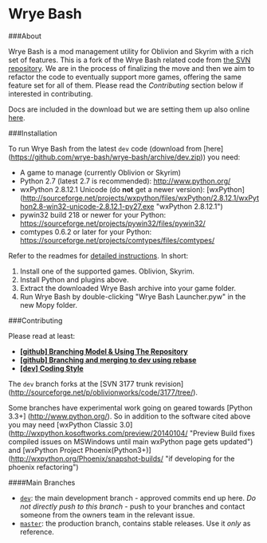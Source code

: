 Wrye Bash
=========
###About

Wrye Bash is a mod management utility for Oblivion and Skyrim with a rich set
 of features. This is a fork of the Wrye Bash related code from
 [the SVN repository](http://sourceforge.net/p/oblivionworks/code/HEAD/tree/).
 We are in the process of finalizing the move and then we aim to refactor the
 code to eventually support more games, offering the same feature set for all of
 them. Please read the _Contributing_ section below if interested in
 contributing.

Docs are included in the download but we are setting them up also online
 [here][2].

###Installation

To run Wrye Bash from the latest `dev` code (download from [here]
(https://github.com/wrye-bash/wrye-bash/archive/dev.zip)) you need:

* A game to manage (currently Oblivion or Skyrim)
* Python 2.7 (latest 2.7 is recommended): http://www.python.org/
* wxPython 2.8.12.1 Unicode (do **not** get a newer version): [wxPython]
(http://sourceforge.net/projects/wxpython/files/wxPython/2.8.12.1/wxPython2.8-win32-unicode-2.8.12.1-py27.exe
 "wxPython 2.8.12.1")
* pywin32 build 218 or newer for your Python:
 https://sourceforge.net/projects/pywin32/files/pywin32/
* comtypes 0.6.2 or later for your Python:
 https://sourceforge.net/projects/comtypes/files/comtypes/

Refer to the readmes for [detailed instructions][1]. In short:

1. Install one of the supported games. Oblivion, Skyrim.
2. Install Python and plugins above.
3. Extract the downloaded Wrye Bash archive into your game folder.
4. Run Wrye Bash by double-clicking "Wrye Bash Launcher.pyw" in the new Mopy
 folder.

###Contributing

Please read at least:

<ul>
    <li> <strong><a
	href="/wrye-bash/wrye-bash/wiki/%5Bgithub%5D-Branching-Model-&amp;-Using-The-Repository">
	[github] Branching Model &amp; Using The Repository</a></strong>
    </li>
    <li>
      <strong><a
	  href="/wrye-bash/wrye-bash/wiki/%5Bgithub%5D-Branching-and-merging-to-dev-using-rebase">
	  [github] Branching and merging to dev using rebase</a></strong>
    </li>
    <li>
      <strong><a
	  href="/wrye-bash/wrye-bash/wiki/%5Bdev%5D-Coding-Style">
	  [dev] Coding Style</a></strong>
    </li>
  </ul>

The `dev` branch forks at the [SVN 3177 trunk revision]
(http://sourceforge.net/p/oblivionworks/code/3177/tree/).

Some branches have experimental work going on geared towards [Python 3.3+]
(http://www.python.org/).
 So in addition to the software cited above you may need [wxPython Classic 3.0]
 (http://wxpython.kosoftworks.com/preview/20140104/
 "Preview Build fixes compiled issues on MSWindows until main wxPython page
 gets updated") and [wxPython Project Phoenix(Python3+)]
 (http://wxpython.org/Phoenix/snapshot-builds/
 "if developing for the phoenix refactoring")

####Main Branches

- [`dev`](https://github.com/wrye-bash/wrye-bash/tree/dev): the main development
 branch - approved commits end up here. _Do not directly push to this branch_ -
 push to your branches and contact someone from the owners team in the relevant
 issue.
- [`master`](https://github.com/wrye-bash/wrye-bash/tree/master): the production
 branch, contains stable releases. Use it _only_ as reference.


[1]: http://wrye-bash.github.io/docs/Wrye%20Bash%20General%20Readme.html#install
[2]: https://github.com/wrye-bash/wrye-bash.github.io
